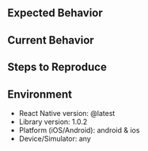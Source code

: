 ## Expected Behavior

## Current Behavior

## Steps to Reproduce

## Environment

- React Native version: @latest
- Library version: 1.0.2
- Platform (iOS/Android): android & ios
- Device/Simulator: any
